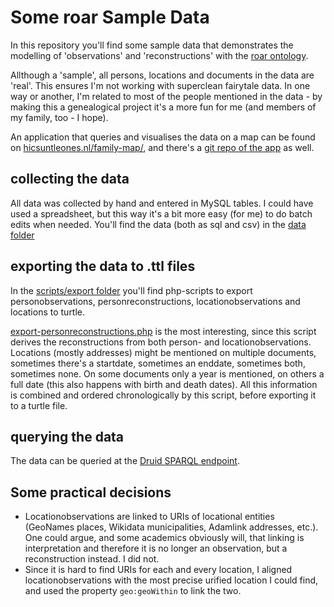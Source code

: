 # Some roar Sample Data

In this repository you'll find some sample data that demonstrates the modelling of 'observations' and 'reconstructions' with the [roar ontology](https://w3id.org/roar/).

Allthough a 'sample', all persons, locations and documents in the data are 'real'. This ensures I'm not working with superclean fairytale data. In one way or another, I'm related to most of the people mentioned in the data - by making this a genealogical project it's a more fun for me (and members of my family, too - I hope).

An application that queries and visualises the data on a map can be found on [hicsuntleones.nl/family-map/](https://hicsuntleones.nl/family-map/), and there's a [git repo of the app](https://github.com/mmmenno/roar-sample-app-addresses) as well.

## collecting the data

All data was collected by hand and entered in MySQL tables. I could have used a spreadsheet, but this way it's a bit more easy (for me) to do batch edits when needed. You'll find the data (both as sql and csv) in the [data folder](/data)

## exporting the data to .ttl files

In the [scripts/export folder](scripts/export/) you'll find php-scripts to export personobservations, personreconstructions, locationobservations and locations to turtle.

[export-personreconstructions.php](scripts/export/export-personreconstructions.php) is the most interesting, since this script derives the reconstructions from both person- and locationobservations. Locations (mostly addresses) might be mentioned on multiple documents, sometimes there's a startdate, sometimes an enddate, sometimes both, sometimes none. On some documents only a year is mentioned, on others a full date (this also happens with birth and death dates). All this information is combined and ordered chronologically by this script, before exporting it to a turtle file.

## querying the data

The data can be queried at the [Druid SPARQL endpoint](https://druid.datalegend.net/menno/roar/sparql/roar).

## Some practical decisions

- Locationobservations are linked to URIs of locational entities (GeoNames places, Wikidata municipalities, Adamlink addresses, etc.). One could argue, and some academics obviously will, that linking is interpretation and therefore it is no longer an observation, but a reconstruction instead. I did not.
- Since it is hard to find URIs for each and every location, I aligned locationobservations with the most precise urified location I could find, and used the property `geo:geoWithin` to link the two.
















